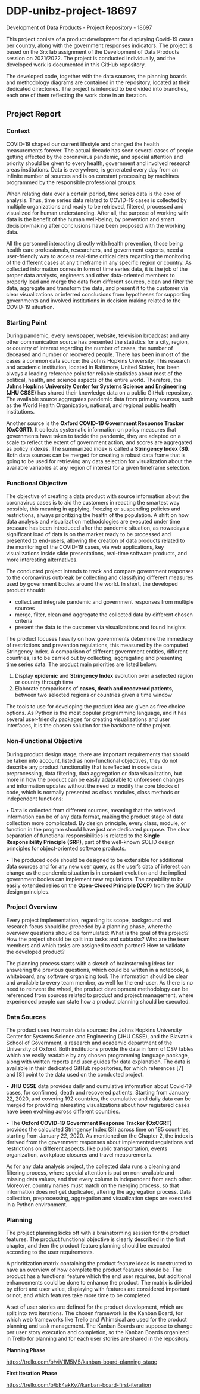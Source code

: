# DDP-unibz-project-18697
Development of Data Products - Project Repository - 18697

This project conists of a product development for displaying Covid-19 cases per country, along with the government responses indicators. The project is based on the 3rx lab assignment of the Development of Data Products session on 2021/2022. The project is conducted individually, and the developed work is documented in this GitHub repository.

The developed code, together with the data sources, the planning boards and methodology diagrams are contained in the repository, located at their dedicated directories. The project is intended to be divided into branches, each one of them reflecting the work done in an iteration.

## Project Report

### Context

COVID-19 shaped our current lifestyle and changed the health measurements forever. The actual decade has seen several cases of people getting affected by the coronavirus pandemic, and special attention and priority should be given to every health, government and involved research areas institutions. Data is everywhere, is generated every day from an infinite number of sources and is on constant processing by machines programmed by the responsible professional groups. 

When relating data over a certain period, time series data is the core of analysis. Thus, time series data related to COVID-19 cases is collected by multiple organizations and ready to be retrieved, filtered, processed and visualized for human understanding. After all, the purpose of working with data is the benefit of the human well-being, by prevention and smart decision-making after conclusions have been proposed with the working data.

All the personnel interacting directly with health prevention, those being health care professionals, researchers, and government experts, need a user-friendly way to access real-time critical data regarding the monitoring of the different cases at any timeframe in any specific region or country. As collected information comes in form of time series data, it is the job of the proper data analysts, engineers and other data-oriented members to properly load and merge the data from different sources, clean and filter the data, aggregate and transform the data, and present it to the customer via clear visualizations or inferred conclusions from hypotheses for supporting governments and involved institutions in decision making related to the COVID-19 situation.

### Starting Point

During pandemic, every newspaper, website, television broadcast and any other communication source has presented the statistics for a city, region, or country of interest regarding the number of cases, the number of deceased and number or recovered people. There has been in most of the cases a common data source: the Johns Hopkins University. This research and academic institution, located in Baltimore, United States, has been always a leading reference point for reliable statistics about most of the political, health, and science aspects of the entire world. Therefore, the **Johns Hopkins University Center for Systems Science and Engineering (JHU CSSE)** has shared their knowledge data on a public GitHub repository. The available source aggregates pandemic data from primary sources, such as the World Health Organization, national, and regional public health institutions. 

Another source is the **Oxford COVID-19 Government Response Tracker (OxCGRT)**. It collects systematic information on policy measures that governments have taken to tackle the pandemic, they are adapted on a scale to reflect the extent of government action, and scores are aggregated as policy indexes. The summarized index is called a **Stringency Index (SI)**. Both data sources can be merged for creating a robust data frame that is going to be used for retrieving any data selection for visualization about the available variables at any region of interest for a given timeframe selection.

### Functional Objective

The objective of creating a data product with source information about the coronavirus cases is to aid the customers in reacting the smartest way possible, this meaning in applying, freezing or suspending policies and restrictions, always prioritizing the health of the population. A shift on how data analysis and visualization methodologies are executed under time pressure has been introduced after the pandemic situation, as nowadays a significant load of data is on the market ready to be processed and presented to end-users, allowing the creation of data products related to the monitoring of the COVID-19 cases, via web applications, key visualizations inside slide presentations, real-time software products, and more interesting alternatives.

The conducted project intends to track and compare government responses to the coronavirus outbreak by collecting and classifying different measures used by government bodies around the world. In short, the developed product should:
  -	collect and integrate pandemic and government responses from multiple sources
  -	merge, filter, clean and aggregate the collected data by different chosen criteria
  -	present the data to the customer via visualizations and found insights

The product focuses heavily on how governments determine the immediacy of restrictions and prevention regulations, this measured by the computed Stringency Index. A comparison of different government entities, different countries, is to be carried out by collecting, aggregating and presenting time series data. The product main priorities are listed below:
1.	Display **epidemic** and **Stringency Index** evolution over a selected region or country through time
2.	Elaborate comparisons of **cases, death and recovered patients**, between two selected regions or countries given a time window

The tools to use for developing the product idea are given as free choice options. As Python is the most popular programming language, and it has several user-friendly packages for creating visualizations and user interfaces, it is the chosen solution for the backbone of the project.

### Non-Functional Objective

During product design stage, there are important requirements that should be taken into account, listed as non-functional objectives, they do not describe any product functionality that is reflected in code data preprocessing, data filtering, data aggregation or data visualization, but more in how the product can be easily adaptable to unforeseen changes and information updates without the need to modify the core blocks of code, which is normally presented as class modules, class methods or independent functions:

•	Data is collected from different sources, meaning that the retrieved information can be of any data format, making the product stage of data collection more complicated. By design principle, every class, module, or function in the program should have just one dedicated purpose. The clear separation of functional responsibilities is related to the **Single Responsibility Principle (SRP)**, part of the well-known SOLID design principles for object-oriented software products.

•	The produced code should be designed to be extensible for additional data sources and for any new user query, as the user’s data of interest can change as the pandemic situation is in constant evolution and the implied government bodies can implement new regulations. The capability to be easily extended relies on the **Open-Closed Principle (OCP)** from the SOLID design principles.

### Project Overview

Every project implementation, regarding its scope, background and research focus should be preceded by a planning phase, where the overview questions should be formulated: What is the goal of this project? How the project should be split into tasks and subtasks? Who are the team members and which tasks are assigned to each partner? How to validate the developed product?

The planning process starts with a sketch of brainstorming ideas for answering the previous questions, which could be written in a notebook, a whiteboard, any software organizing tool. The information should be clear and available to every team member, as well for the end-user. As there is no need to reinvent the wheel, the product development methodology can be referenced from sources related to product and project management, where experienced people can state how a product planning should be executed.

### Data Sources

The product uses two main data sources: the Johns Hopkins University Center for Systems Science and Engineering (JHU CSSE), and the Blavatnik School of Government, a research and academic department of the University of Oxford. Both institutions provide the data in form of CSV tables which are easily readable by any chosen programming language package, along with written reports and user guides for data explanation. The data is available in their dedicated GitHub repositories, for which references [7] and [8] point to the data used on the conducted project.

•	**JHU CSSE** data provides daily and cumulative information about Covid-19 cases, for confirmed, death and recovered patients. Starting from January 22, 2020, and covering 192 countries, the cumulative and daily data can be merged for providing interesting visualizations about how registered cases have been evolving across different countries.

•	The **Oxford COVID-19 Government Response Tracker (OxCGRT)** provides the calculated Stringency Index (SI) across time on 185 countries, starting from January 22, 2020. As mentioned on the Chapter 2, the index is derived from the government responses about implemented regulations and restrictions on different aspects, like public transportation, events organization, workplace closures and travel measurements.

As for any data analysis project, the collected data runs a cleaning and filtering process, where special attention is put on non-available and missing data values, and that every column is independent from each other. Moreover, country names must match on the merging process, so that information does not get duplicated, altering the aggregation process. Data collection, preprocessing, aggregation and visualization steps are executed in a Python environment.

### Planning

The project planning kicks off with a brainstorming session for the product features. The product functional objective is clearly described in the first chapter, and then the product feature planning should be executed according to the user requirements.

A prioritization matrix containing the product feature ideas is constructed to have an overview of how complete the product features should be. The product has a functional feature which the end user requires, but additional enhancements could be done to enhance the product. The matrix is divided by effort and user value, displaying with features are considered important or not, and which features take more time to be completed.

A set of user stories are defined for the product development, which are split into two iterations. The chosen framework is the Kanban Board, for which web frameworks like Trello and Whimsical are used for the product planning and task management. The Kanban Boards are suppose to change per user story execution and completion, so the Kanban Boards organized in Trello for planning and for each user stories are shared in the repository.

**Planning Phase**

https://trello.com/b/viV1M5M5/kanban-board-planning-stage

**First Iteration Phase**

https://trello.com/b/bE4akKy7/kanban-board-first-iteration